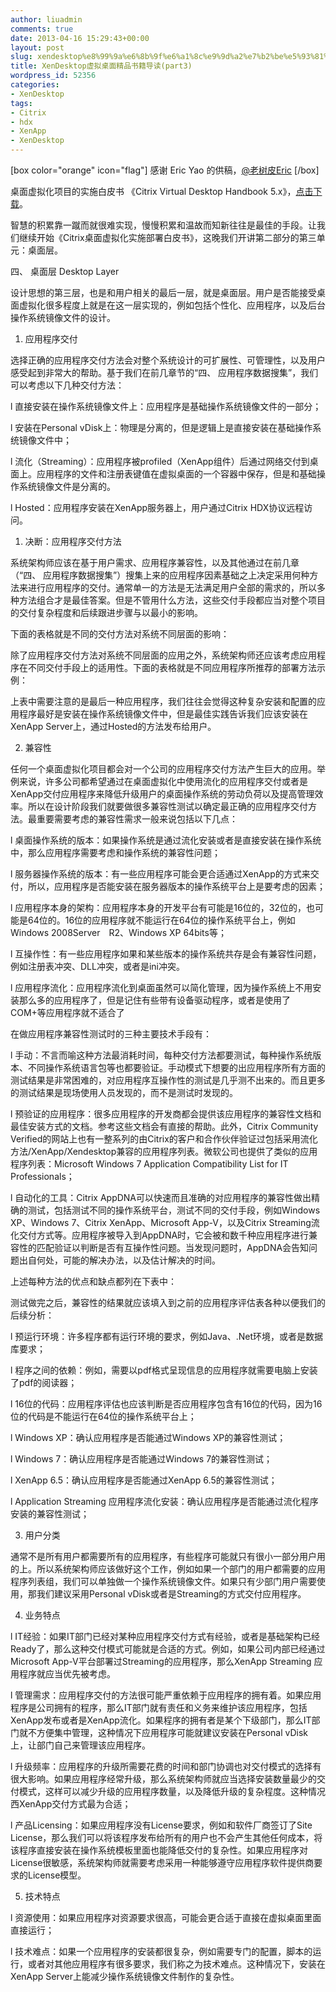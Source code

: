 ```yaml
---
author: liuadmin
comments: true
date: 2013-04-16 15:29:43+00:00
layout: post
slug: xendesktop%e8%99%9a%e6%8b%9f%e6%a1%8c%e9%9d%a2%e7%b2%be%e5%93%81%e4%b9%a6%e7%b1%8d%e5%af%bc%e8%af%bbpart3
title: XenDesktop虚拟桌面精品书籍导读(part3)
wordpress_id: 52356
categories:
- XenDesktop
tags:
- Citrix
- hdx
- XenApp
- XenDesktop
---
```


[box color="orange" icon="flag"]
感谢 Eric Yao 的供稿，[@老树皮Eric](http://weibo.com/ericyaozhen)
[/box]

桌面虚拟化项目的实施白皮书 《Citrix Virtual Desktop Handbook 5.x》，[点击下载](http://support.citrix.com/article/CTX136546)。

智慧的积累靠一蹴而就很难实现，慢慢积累和温故而知新往往是最佳的手段。让我们继续开始《Citrix桌面虚拟化实施部署白皮书》，这晚我们开讲第二部分的第三单元：桌面层。

四、 桌面层 Desktop Layer

设计思想的第三层，也是和用户相关的最后一层，就是桌面层。用户是否能接受桌面虚拟化很多程度上就是在这一层实现的，例如包括个性化、应用程序，以及后台操作系统镜像文件的设计。

1. 应用程序交付

选择正确的应用程序交付方法会对整个系统设计的可扩展性、可管理性，以及用户感受起到非常大的帮助。基于我们在前几章节的“四、 应用程序数据搜集”，我们可以考虑以下几种交付方法：

l 直接安装在操作系统镜像文件上：应用程序是基础操作系统镜像文件的一部分；

l 安装在Personal vDisk上：物理是分离的，但是逻辑上是直接安装在基础操作系统镜像文件中；

l 流化（Streaming）：应用程序被profiled（XenApp组件）后通过网络交付到桌面上。应用程序的文件和注册表键值在虚拟桌面的一个容器中保存，但是和基础操作系统镜像文件是分离的。

l Hosted：应用程序安装在XenApp服务器上，用户通过Citrix HDX协议远程访问。



1) 决断：应用程序交付方法

系统架构师应该在基于用户需求、应用程序兼容性，以及其他通过在前几章（“四、 应用程序数据搜集”）搜集上来的应用程序因素基础之上决定采用何种方法来进行应用程序的交付。通常单一的方法是无法满足用户全部的需求的，所以多种方法组合才是最佳答案。但是不管用什么方法，这些交付手段都应当对整个项目的交付复杂程度和后续跟进步骤与以最小的影响。

下面的表格就是不同的交付方法对系统不同层面的影响：



除了应用程序交付方法对系统不同层面的应用之外，系统架构师还应该考虑应用程序在不同交付手段上的适用性。下面的表格就是不同应用程序所推荐的部署方法示例：

上表中需要注意的是最后一种应用程序，我们往往会觉得这种复杂安装和配置的应用程序最好是安装在操作系统镜像文件中，但是最佳实践告诉我们应该安装在XenApp Server上，通过Hosted的方法发布给用户。

2) 兼容性

任何一个桌面虚拟化项目都会对一个公司的应用程序交付方法产生巨大的应用。举例来说，许多公司都希望通过在桌面虚拟化中使用流化的应用程序交付或者是XenApp交付应用程序来降低升级用户的桌面操作系统的劳动负荷以及提高管理效率。所以在设计阶段我们就要做很多兼容性测试以确定最正确的应用程序交付方法。最重要需要考虑的兼容性需求一般来说包括以下几点：

l 桌面操作系统的版本：如果操作系统是通过流化安装或者是直接安装在操作系统中，那么应用程序需要考虑和操作系统的兼容性问题；

l 服务器操作系统的版本：有一些应用程序可能会更合适通过XenApp的方式来交付，所以，应用程序是否能安装在服务器版本的操作系统平台上是要考虑的因素；

l 应用程序本身的架构：应用程序本身的开发平台有可能是16位的，32位的，也可能是64位的。16位的应用程序就不能运行在64位的操作系统平台上，例如Windows 2008Server　R2、Windows XP 64bits等；

l 互操作性：有一些应用程序如果和某些版本的操作系统共存是会有兼容性问题，例如注册表冲突、DLL冲突，或者是ini冲突。

l 应用程序流化：应用程序流化到桌面虽然可以简化管理，因为操作系统上不用安装那么多的应用程序了，但是记住有些带有设备驱动程序，或者是使用了COM+等应用程序就不适合了

在做应用程序兼容性测试时的三种主要技术手段有：

l 手动：不言而喻这种方法最消耗时间，每种交付方法都要测试，每种操作系统版本、不同操作系统语言包等也都要验证。手动模式下想要的出应用程序所有方面的测试结果是非常困难的，对应用程序互操作性的测试是几乎测不出来的。而且更多的测试结果是现场使用人员发现的，而不是测试时发现的。

l 预验证的应用程序：很多应用程序的开发商都会提供该应用程序的兼容性文档和最佳安装方式的文档。参考这些文档会有直接的帮助。此外，Citrix Community Verified的网站上也有一整系列的由Citrix的客户和合作伙伴验证过包括采用流化方法/XenApp/Xendesktop兼容的应用程序列表。微软公司也提供了类似的应用程序列表：Microsoft Windows 7 Application Compatibility List for IT Professionals；

l 自动化的工具：Citrix AppDNA可以快速而且准确的对应用程序的兼容性做出精确的测试，包括测试不同的操作系统平台，测试不同的交付手段，例如Windows XP、Windows 7、Citrix XenApp、Microsoft App-V，以及Citrix Streaming流化交付方式等。应用程序被导入到AppDNA时，它会被和数千种应用程序进行兼容性的匹配验证以判断是否有互操作性问题。当发现问题时，AppDNA会告知问题出自何处，可能的解决办法，以及估计解决的时间。

上述每种方法的优点和缺点都列在下表中：



测试做完之后，兼容性的结果就应该填入到之前的应用程序评估表各种以便我们的后续分析：

l 预运行环境：许多程序都有运行环境的要求，例如Java、.Net环境，或者是数据库要求；

l 程序之间的依赖：例如，需要以pdf格式呈现信息的应用程序就需要电脑上安装了pdf的阅读器；

l 16位的代码：应用程序评估也应该判断是否应用程序包含有16位的代码，因为16位的代码是不能运行在64位的操作系统平台上；

l Windows XP：确认应用程序是否能通过Windows XP的兼容性测试；

l Windows 7：确认应用程序是否能通过Windows 7的兼容性测试；

l XenApp 6.5：确认应用程序是否能通过XenApp 6.5的兼容性测试；

l Application Streaming 应用程序流化安装：确认应用程序是否能通过流化程序安装的兼容性测试；



3) 用户分类

通常不是所有用户都需要所有的应用程序，有些程序可能就只有很小一部分用户用的上。所以系统架构师应该做好这个工作，例如如果一个部门的用户都需要的应用程序列表组，我们可以单独做一个操作系统镜像文件。如果只有少部门用户需要使用，那我们建议采用Personal vDisk或者是Streaming的方式交付应用程序。



4) 业务特点

l IT经验：如果IT部门已经对某种应用程序交付方式有经验，或者是基础架构已经Ready了，那么这种交付模式可能就是合适的方式。例如，如果公司内部已经通过Microsoft App-V平台部署过Streaming的应用程序，那么XenApp Streaming 应用程序就应当优先被考虑。

l 管理需求：应用程序交付的方法很可能严重依赖于应用程序的拥有着。如果应用程序是公司拥有的程序，那么IT部门就有责任和义务来维护该应用程序，包括XenApp发布或者是XenApp流化。如果程序的拥有者是某个下级部门，那么IT部门就不方便集中管理，这种情况下应用程序可能就建议安装在Personal vDisk上，让部门自己来管理该应用程序。

l 升级频率：应用程序的升级所需要花费的时间和部门协调也对交付模式的选择有很大影响。如果应用程序经常升级，那么系统架构师就应当选择安装数量最少的交付模式，这样可以减少升级的应用程序数量，以及降低升级的复杂程度。这种情况西XenApp交付方式最为合适；

l 产品Licensing：如果应用程序没有License要求，例如和软件厂商签订了Site License，那么我们可以将该程序发布给所有的用户也不会产生其他任何成本，将该程序直接安装在操作系统模板里面也能降低交付的复杂性。如果应用程序对License很敏感，系统架构师就需要考虑采用一种能够遵守应用程序软件提供商要求的License模型。



5) 技术特点

l 资源使用：如果应用程序对资源要求很高，可能会更合适于直接在虚拟桌面里面直接运行；

l 技术难点：如果一个应用程序的安装都很复杂，例如需要专门的配置，脚本的运行，或者对其他应用程序有很多要求，我们称之为技术难点。这种情况下，安装在XenApp Server上能减少操作系统镜像文件制作的复杂性。


